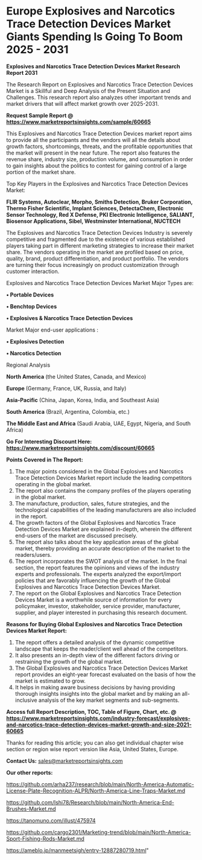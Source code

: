  # Europe Explosives and Narcotics Trace Detection Devices Market Giants Spending Is Going To Boom 2025 - 2031

<strong>Explosives and Narcotics Trace Detection Devices Market Research Report 2031</strong>

The Research Report on Explosives and Narcotics Trace Detection Devices Market is a Skillful and Deep Analysis of the Present Situation and Challenges. This research report also analyzes other important trends and market drivers that will affect market growth over 2025-2031.

<strong>Request Sample Report @ <a href=https://www.marketreportsinsights.com/sample/60665>https://www.marketreportsinsights.com/sample/60665</a></strong>

This Explosives and Narcotics Trace Detection Devices market report aims to provide all the participants and the vendors will all the details about growth factors, shortcomings, threats, and the profitable opportunities that the market will present in the near future. The report also features the revenue share, industry size, production volume, and consumption in order to gain insights about the politics to contest for gaining control of a large portion of the market share.

Top Key Players in the Explosives and Narcotics Trace Detection Devices Market:

<strong>FLIR Systems, Autoclear, Morpho, Smiths Detection, Bruker Corporation, Thermo Fisher Scientific, Implant Sciences, DetectaChem, Electronic Sensor Technology, Red X Defense, PKI Electronic Intelligence, SALIANT, Biosensor Applications, Sibel, Westminster International, NUCTECH</strong>

The Explosives and Narcotics Trace Detection Devices Industry is severely competitive and fragmented due to the existence of various established players taking part in different marketing strategies to increase their market share. The vendors operating in the market are profiled based on price, quality, brand, product differentiation, and product portfolio. The vendors are turning their focus increasingly on product customization through customer interaction.

Explosives and Narcotics Trace Detection Devices Market Major Types are:

<strong>• Portable Devices

• Benchtop Devices

• Explosives & Narcotics Trace Detection Devices</strong>

Market Major end-user applications :

<strong>• Explosives Detection

• Narcotics Detection</strong>

Regional Analysis

</u><strong><b>North America</b></strong> (the United States, Canada, and Mexico)

<strong><b>Europe </b></strong>(Germany, France, UK, Russia, and Italy)

<strong><b>Asia-Pacific</b></strong> (China, Japan, Korea, India, and Southeast Asia)

<strong><b>South America</b></strong> (Brazil, Argentina, Colombia, etc.)

<strong><b>The Middle East and Africa</b></strong> (Saudi Arabia, UAE, Egypt, Nigeria, and South Africa)

<strong>Go For Interesting Discount Here: <a href=https://www.marketreportsinsights.com/discount/60665>https://www.marketreportsinsights.com/discount/60665</a></strong>

<strong>Points Covered in The Report:</strong>
<ol>
  <li>The major points considered in the Global Explosives and Narcotics Trace Detection Devices Market report include the leading competitors operating in the global market.</li>
  <li>The report also contains the company profiles of the players operating in the global market.</li>
  <li>The manufacture, production, sales, future strategies, and the technological capabilities of the leading manufacturers are also included in the report.</li>
  <li>The growth factors of the Global Explosives and Narcotics Trace Detection Devices Market are explained in-depth, wherein the different end-users of the market are discussed precisely.</li>
  <li>The report also talks about the key application areas of the global market, thereby providing an accurate description of the market to the readers/users.</li>
  <li>The report incorporates the SWOT analysis of the market. In the final section, the report features the opinions and views of the industry experts and professionals. The experts analyzed the export/import policies that are favorably influencing the growth of the Global Explosives and Narcotics Trace Detection Devices Market.</li>
  <li>The report on the Global Explosives and Narcotics Trace Detection Devices Market is a worthwhile source of information for every policymaker, investor, stakeholder, service provider, manufacturer, supplier, and player interested in purchasing this research document.</li>
</ol>
<strong>Reasons for Buying Global Explosives and Narcotics Trace Detection Devices Market Report:</strong>

<ol>
  <li>The report offers a detailed analysis of the dynamic competitive landscape that keeps the reader/client well ahead of the competitors.</li>
  <li>It also presents an in-depth view of the different factors driving or restraining the growth of the global market.</li>
  <li>The Global Explosives and Narcotics Trace Detection Devices Market report provides an eight-year forecast evaluated on the basis of how the market is estimated to grow.</li>
  <li>It helps in making aware business decisions by having providing thorough insights insights into the global market and by making an all-inclusive analysis of the key market segments and sub-segments.</li>
</ol>
<strong>Access full Report Description, TOC, Table of Figure, Chart, etc. @ <a href=https://www.marketreportsinsights.com/industry-forecast/explosives-and-narcotics-trace-detection-devices-market-growth-and-size-2021-60665>https://www.marketreportsinsights.com/industry-forecast/explosives-and-narcotics-trace-detection-devices-market-growth-and-size-2021-60665</a></strong>


Thanks for reading this article; you can also get individual chapter wise section or region wise report version like Asia, United States, Europe.

<strong>Contact Us:</strong>
sales@marketreportsinsights.com

<strong>Our other reports:</strong>

<a href=https://github.com/arha237/research/blob/main/North-America-Automatic-License-Plate-Recognition-ALPR/North-America-Line-Traps-Market.md>https://github.com/arha237/research/blob/main/North-America-Automatic-License-Plate-Recognition-ALPR/North-America-Line-Traps-Market.md</a>

<a href=https://github.com/Ishi78/Research/blob/main/North-America-End-Brushes-Market.md>https://github.com/Ishi78/Research/blob/main/North-America-End-Brushes-Market.md</a>

<a href=https://tanomuno.com/illust/475974 >https://tanomuno.com/illust/475974 </a>

<a href=https://github.com/cargo2301/Marketing-trend/blob/main/North-America-Sport-Fishing-Rods-Market.md>https://github.com/cargo2301/Marketing-trend/blob/main/North-America-Sport-Fishing-Rods-Market.md</a>

<a href=https://ameblo.jp/manmeetsigh/entry-12887280719.html>https://ameblo.jp/manmeetsigh/entry-12887280719.html</a>"
